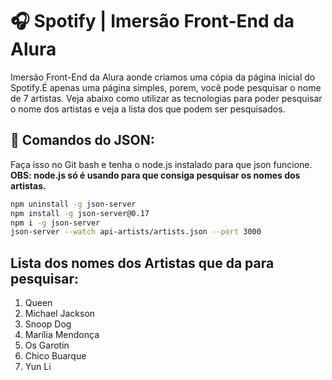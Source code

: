 
# 🎧 Spotify | Imersão Front-End da Alura

Imersão Front-End da Alura aonde criamos uma cópia da página inicial do Spotify.É apenas uma página simples, porem, você pode pesquisar o nome de 7 artistas. Veja abaixo como utilizar as tecnologias para poder pesquisar o nome dos artistas e veja a lista dos que podem ser pesquisados.

## 📄 Comandos do JSON: 

Faça isso no Git bash e tenha o node.js instalado para que json funcione. <br/>
**OBS: node.js só é usando para que consiga pesquisar os nomes dos artistas.**
```bash
npm uninstall -g json-server 
npm install -g json-server@0.17
npm i -g json-server 
json-server --watch api-artists/artists.json --port 3000
```

## Lista dos nomes dos Artistas que da para pesquisar:
1. Queen 
2. Michael Jackson 
3. Snoop Dog 
4. Marília Mendonça 
5. Os Garotin 
6. Chico Buarque 
7. Yun Li
